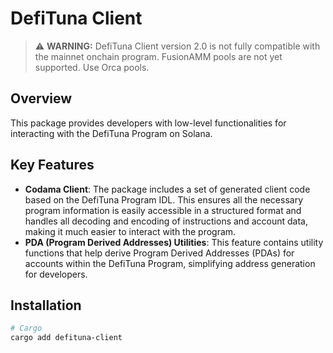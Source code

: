 # DefiTuna Client

> ⚠️ **WARNING:** DefiTuna Client version 2.0 is not fully compatible with the mainnet onchain program.
> FusionAMM pools are not yet supported. Use Orca pools.

## Overview
This package provides developers with low-level functionalities for interacting with the DefiTuna Program on Solana.

## Key Features
- **Codama Client**: The package includes a set of generated client code based on the DefiTuna Program IDL. This ensures all the necessary program information is easily accessible in a structured format and handles all decoding and encoding of instructions and account data, making it much easier to interact with the program.
- **PDA (Program Derived Addresses) Utilities**: This feature contains utility functions that help derive Program Derived Addresses (PDAs) for accounts within the DefiTuna Program, simplifying address generation for developers.

## Installation
```bash
# Cargo
cargo add defituna-client
```
